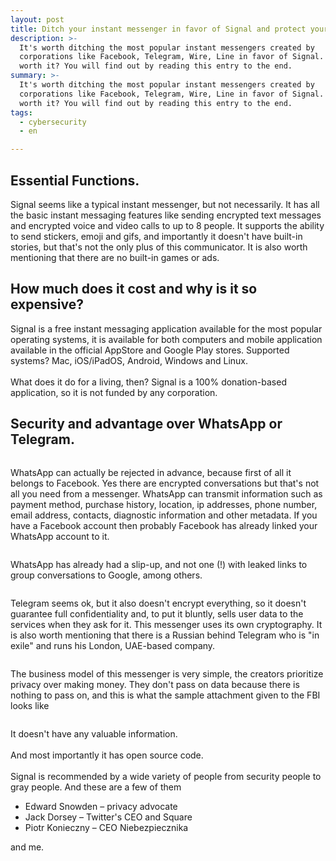 ```yaml
---
layout: post
title: Ditch your instant messenger in favor of Signal and protect your privacy!
description: >-
  It's worth ditching the most popular instant messengers created by
  corporations like Facebook, Telegram, Wire, Line in favor of Signal. Why is it
  worth it? You will find out by reading this entry to the end.
summary: >-
  It's worth ditching the most popular instant messengers created by
  corporations like Facebook, Telegram, Wire, Line in favor of Signal. Why is it
  worth it? You will find out by reading this entry to the end.
tags:
  - cybersecurity
  - en

---
```

<h2 id="podstawowe-funkcje-">Essential Functions.</h2>
<p>Signal seems like a typical instant messenger, but not necessarily. It has all the basic instant messaging features like sending encrypted text messages and encrypted voice and video calls to up to 8 people. It supports the ability to send stickers, emoji and gifs, and importantly it doesn't have built-in stories, but that's not the only plus of this communicator. It is also worth mentioning that there are no built-in games or ads.</p>
<h2 id="ile-to-kosztuje-i-czemu-tak-drogo">How much does it cost and why is it so expensive?</h2>
<p>Signal is a free instant messaging application available for the most popular operating systems, it is available for both computers and mobile application available in the official AppStore and Google Play stores. Supported systems? Mac, iOS/iPadOS, Android, Windows and Linux.<br /><br />What does it do for a living, then? Signal is a 100% donation-based application, so it is not funded by any corporation.</p>
<h2 id="bezpiecze-stwo-i-przewaga-nad-whatsappem-czy-telegramem-">Security and advantage over WhatsApp or Telegram.</h2>
<figure class="wp-block-image"><img src="https://i.imgur.com/qDFhj67.png" alt="" /></figure>
<p>WhatsApp can actually be rejected in advance, because first of all it belongs to Facebook. Yes there are encrypted conversations but that's not all you need from a messenger. WhatsApp can transmit information such as payment method, purchase history, location, ip addresses, phone number, email address, contacts, diagnostic information and other metadata. If you have a Facebook account then probably Facebook has already linked your WhatsApp account to it.</p>
<figure class="wp-block-image"><img src="https://i.imgur.com/I23RptN.png" alt="" /></figure>
<p>WhatsApp has already had a slip-up, and not one (!) with leaked links to group conversations to Google, among others.</p>
<figure class="wp-block-image"><img src="https://i.imgur.com/msgViGa.png" alt="" /></figure>
<p>Telegram seems ok, but it also doesn't encrypt everything, so it doesn't guarantee full confidentiality and, to put it bluntly, sells user data to the services when they ask for it. This messenger uses its own cryptography. It is also worth mentioning that there is a Russian behind Telegram who is "in exile" and runs his London, UAE-based company.</p>
<figure class="wp-block-image"><img src="https://i.imgur.com/9bkK01y.png" alt="" /></figure>
<p>The business model of this messenger is very simple, the creators prioritize privacy over making money. They don't pass on data because there is nothing to pass on, and this is what the sample attachment given to the FBI looks like</p>
<figure class="wp-block-image"><img src="https://i.imgur.com/WUo4loS.png" alt="" /></figure>
<p>It doesn't have any valuable information.<br /><br />And most importantly it has open source code.<br /><br />Signal is recommended by a wide variety of people from security people to gray people. And these are a few of them</p>
<ul>
<li>Edward Snowden &ndash; privacy advocate</li>
<li>Jack Dorsey &ndash; Twitter's CEO and Square</li>
<li>Piotr Konieczny &ndash; CEO Niebezpiecznika</li>
</ul>
<p>and me.</p>
